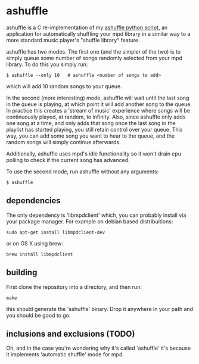 ashuffle
========

ashuffle is a C re-implementation of my [ashuffle python script][1],
an application for automatically shuffling your mpd library in a similar
way to a more standard music player's "shuffle library" feature.

ashuffle has two modes. The first one (and the simpler of the two) is
to simply queue some number of songs randomly selected from your mpd
library. To do this you simply run:

    $ ashuffle --only 10   # ashuffle <number of songs to add>

which will add 10 random songs to your queue.

In the second (more interesting) mode, ashuffle will wait
until the last song in the queue is playing, at which point it will
add another song to the queue. In practice this creates a 'stream of music'
experience where songs will be continuously played, at random, to infinity.
Also, since ashuffle only adds one song at a time, and only adds that song 
once the last song in the playlist has started playing, you still retain
control over your queue. This way, you can add some song you want to hear
to the queue, and the random songs will simply continue afterwards.

Additionally, ashuffle uses mpd's idle functionality so it won't
drain cpu polling to check if the current song has advanced.

To use the second mode, run ashuffle without any arguments:

    $ ashuffle

## dependencies  

The only dependency is 'libmpdclient' which, you can probably
install via your package manager. For example on debian based
distribuitions:

    sudo apt-get install libmpdclient-dev

or on OS X using brew:

    brew install libmpdclient

## building

First clone the repository into a directory, and then run:

    make

this should generate the 'ashuffle' binary. Drop it anywhere in your
path and you should be good to go.

## inclusions and exclusions (TODO)

Oh, and in the case you're wondering why it's called 'ashuffle' it's
because it implements 'automatic shuffle' mode for mpd.

  [1]: https://github.com/Joshkunz/binfiles/blob/4a4e9b7c845b59ba1c0b68edc84e6cf1972dbc73/ashuffle

